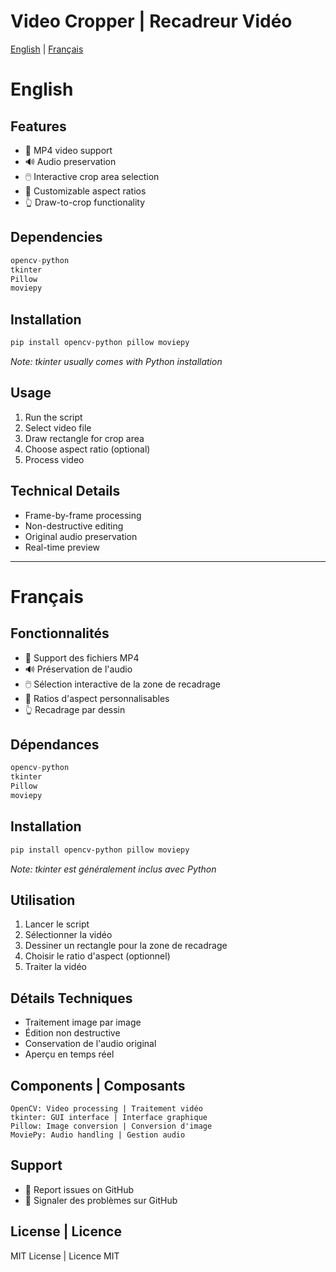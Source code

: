 # Video Cropper | Recadreur Vidéo

[English](#english) | [Français](#français)

# English

## Features
- 🎥 MP4 video support
- 🔊 Audio preservation
- 🖱️ Interactive crop area selection
- 📐 Customizable aspect ratios
- 👆 Draw-to-crop functionality

## Dependencies
```python
opencv-python
tkinter
Pillow
moviepy
```

## Installation
```bash
pip install opencv-python pillow moviepy
```
*Note: tkinter usually comes with Python installation*

## Usage
1. Run the script
2. Select video file
3. Draw rectangle for crop area
4. Choose aspect ratio (optional)
5. Process video

## Technical Details
- Frame-by-frame processing
- Non-destructive editing
- Original audio preservation
- Real-time preview

---

# Français

## Fonctionnalités
- 🎥 Support des fichiers MP4
- 🔊 Préservation de l'audio
- 🖱️ Sélection interactive de la zone de recadrage
- 📐 Ratios d'aspect personnalisables
- 👆 Recadrage par dessin

## Dépendances
```python
opencv-python
tkinter
Pillow
moviepy
```

## Installation
```bash
pip install opencv-python pillow moviepy
```
*Note: tkinter est généralement inclus avec Python*

## Utilisation
1. Lancer le script
2. Sélectionner la vidéo
3. Dessiner un rectangle pour la zone de recadrage
4. Choisir le ratio d'aspect (optionnel)
5. Traiter la vidéo

## Détails Techniques
- Traitement image par image
- Édition non destructive
- Conservation de l'audio original
- Aperçu en temps réel

## Components | Composants
```
OpenCV: Video processing | Traitement vidéo
tkinter: GUI interface | Interface graphique
Pillow: Image conversion | Conversion d'image
MoviePy: Audio handling | Gestion audio
```

## Support
- 📧 Report issues on GitHub
- 📧 Signaler des problèmes sur GitHub

## License | Licence
MIT License | Licence MIT
